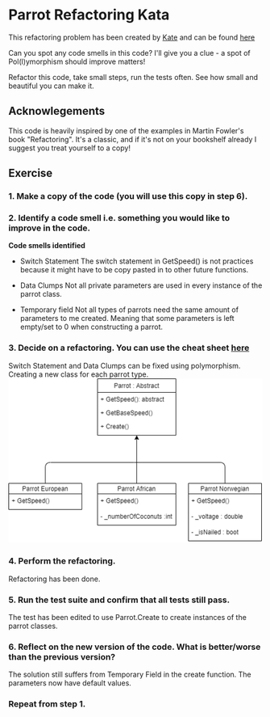 # Parrot Refactoring Kata
This refactoring problem has been created by [Kate](https://github.com/emilybache) and can be found [here](https://github.com/emilybache/Parrot-Refactoring-Kata)

Can you spot any code smells in this code? I'll give you a clue - a spot of Pol(l)ymorphism should improve matters!

Refactor this code, take small steps, run the tests often. See how small and beautiful you can make it.

Acknowlegements
---------------

This code is heavily inspired by one of the examples in Martin Fowler's book "Refactoring". It's a classic, and if it's not on your bookshelf already I suggest you treat yourself to a copy!


## Exercise
### 1. Make a copy of the code (you will use this copy in step 6).
### 2. Identify a code smell i.e. something you would like to improve in the code.

**Code smells identified**
* Switch Statement
The switch statement in GetSpeed() is not practices because it might have to be copy pasted in to other future functions. 

* Data Clumps
Not all private parameters are used in every instance of the parrot class.

* Temporary field
Not all types of parrots need the same amount of parameters to me created. Meaning that some parameters is left empty/set to 0 when constructing a parrot. 

### 3. Decide on a refactoring. You can use the cheat sheet [here](https://www.industriallogic.com/blog/smells-to-refactorings-cheatsheet/)

Switch Statement and Data Clumps can be fixed using polymorphism. Creating a new class for each parrot type.
<img src="./diagram.png" alt="Class Diagram" width="600">

### 4. Perform the refactoring.
Refactoring has been done.

### 5. Run the test suite and confirm that all tests still pass.
The test has been edited to use Parrot.Create to create instances of the parrot classes.

### 6. Reflect on the new version of the code. What is better/worse than the previous version?
The solution still suffers from Temporary Field in the create function. The parameters now have default values.

### Repeat from step 1.
